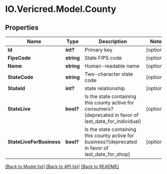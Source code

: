 # IO.Vericred.Model.County
## Properties

Name | Type | Description | Notes
------------ | ------------- | ------------- | -------------
**Id** | **int?** | Primary key | [optional] 
**FipsCode** | **string** | State FIPS code | [optional] 
**Name** | **string** | Human-readable name | [optional] 
**StateCode** | **string** | Two-character state code | [optional] 
**StateId** | **int?** | state relationship | [optional] 
**StateLive** | **bool?** | Is the state containing this county active for consumers?(deprecated in favor of last_date_for_individual) | [optional] 
**StateLiveForBusiness** | **bool?** | Is the state containing this county active for business?(deprecated in favor of last_date_for_shop) | [optional] 

[[Back to Model list]](../README.md#documentation-for-models) [[Back to API list]](../README.md#documentation-for-api-endpoints) [[Back to README]](../README.md)

